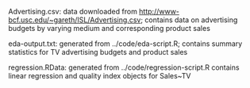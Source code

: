 Advertising.csv: data downloaded from http://www-bcf.usc.edu/~gareth/ISL/Advertising.csv; 
				 contains data on advertising budgets by varying medium and corresponding 
				 product sales

eda-output.txt: generated from ../code/eda-script.R; 
				contains summary statistics for TV advertising budgets and product sales

regression.RData: generated from ../code/regression-script.R
				  contains linear regression and quality index objects for Sales~TV
				  